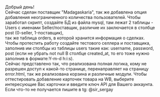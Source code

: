 Добрый день!<br>
Сейчас сделан поставщик "Madagaskaria", так же добавлена опция добавления неограниченного количества пользователей. Чтобы заработал скрипт, создайте БД из файла mysql, там лежат 2 таблицы - Users с именами Seller/поставщик, различие их заключается в столбце post (0-seller, 1-поставщик),<br>
так же таблица orders, в которой хранится информация о сделках. Чтобы протестить работу создайте тестового селлера и поставщика, заполнив им столбцы из таблицы users такие как: username, password, post (если не убрать not null В столбце created_at, то его тоже нужно заполнив в формате:Y-m-d h:i:s).<br>
Сейчас представлено так, что реализована полная логика, кому не разрешен доступ к какой-то странице, перенаправляет на страницу error.html, так же реализована корзина и различные модули. Чтобы оттестировать добавление карточек товара на WB, выберите интересующие Вас карточки и введите ключ API для Вашего аккаунта.<br>
Если что-то не получается пишите в tg: @sir_sergay
